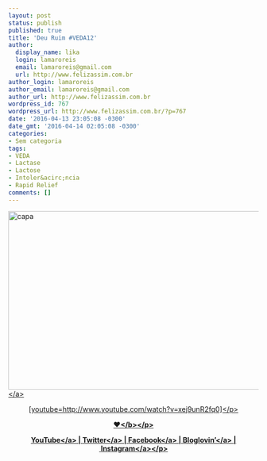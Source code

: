 ```yaml
---
layout: post
status: publish
published: true
title: 'Deu Ruim #VEDA12'
author:
  display_name: lika
  login: lamaroreis
  email: lamaroreis@gmail.com
  url: http://www.felizassim.com.br
author_login: lamaroreis
author_email: lamaroreis@gmail.com
author_url: http://www.felizassim.com.br
wordpress_id: 767
wordpress_url: http://www.felizassim.com.br/?p=767
date: '2016-04-13 23:05:08 -0300'
date_gmt: '2016-04-14 02:05:08 -0300'
categories:
- Sem categoria
tags:
- VEDA
- Lactase
- Lactose
- Intoler&acirc;ncia
- Rapid Relief
comments: []
---
```

<p><a href="http:&#47;&#47;www.felizassim.com.br&#47;wp-content&#47;uploads&#47;2016&#47;04&#47;capa12.jpg"><img class="aligncenter size-large wp-image-768" src="http:&#47;&#47;www.felizassim.com.br&#47;wp-content&#47;uploads&#47;2016&#47;04&#47;capa12-1024x576.jpg" alt="capa" width="640" height="360" &#47;><&#47;a></p>
<p style="text-align: center;">[youtube=http:&#47;&#47;www.youtube.com&#47;watch?v=xej9unR2fq0]<&#47;p></p>
<p style="text-align: center;"><b>&hearts;<&#47;b><&#47;p></p>
<p style="text-align: center;"><a href="https:&#47;&#47;www.youtube.com&#47;channel&#47;UCTk3xkOSzWzf8Ba-wJN8jDA" target="_blank">YouTube<&#47;a> |&nbsp;<a href="https:&#47;&#47;twitter.com&#47;pocketlika" target="_blank">Twitter<&#47;a>&nbsp;|&nbsp;<a href="http:&#47;&#47;www.facebook.com&#47;blogfelizassim" target="_blank">Facebook<&#47;a>&nbsp;|&nbsp;<a href="https:&#47;&#47;www.bloglovin.com&#47;blogs&#47;feliz-assim-14224049" target="_blank">Bloglovin&rsquo;<&#47;a>&nbsp;|&nbsp;<a href="http:&#47;&#47;instagram.com&#47;pocketlika" target="_blank">Instagram<&#47;a><&#47;p></p>
